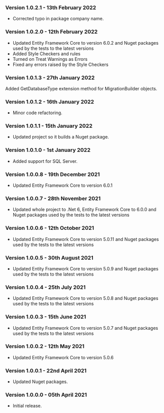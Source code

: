 ### Version 1.0.2.1 - 13th February 2022

* Corrected typo in package company name.

### Version 1.0.2.0 - 12th February 2022

* Updated Entity Framework Core to version 6.0.2 and Nuget packages used by the tests to the latest versions
* Added Style Checkers and rules
* Turned on Treat Warnings as Errors
* Fixed any errors raised by the Style Checkers

### Version 1.0.1.3 - 27th January 2022

Added GetDatabaseType extension method for MigrationBuilder objects.

### Version 1.0.1.2 - 16th January 2022

* Minor code refactoring.

### Version 1.0.1.1 - 15th January 2022

* Updated project so it builds a Nuget package.

### Version 1.0.1.0 - 1st January 2022

* Added support for SQL Server.

### Version 1.0.0.8 - 19th December 2021

* Updated Entity Framework Core to version 6.0.1
 
### Version 1.0.0.7 - 28th November 2021

* Updated whole project to .Net 6, Entity Framework Core to 6.0.0 and Nuget packages used by the tests to the latest versions

### Version 1.0.0.6 - 12th October 2021

* Updated Entity Framework Core to version 5.0.11 and Nuget packages used by the tests to the latest versions

### Version 1.0.0.5 - 30th August 2021

* Updated Entity Framework Core to version 5.0.9 and Nuget packages used by the tests to the latest versions

### Version 1.0.0.4 - 25th July 2021

* Updated Entity Framework Core to version 5.0.8 and Nuget packages used by the tests to the latest versions

### Version 1.0.0.3 - 15th June 2021

* Updated Entity Framework Core to version 5.0.7 and Nuget packages used by the tests to the latest versions

### Version 1.0.0.2 - 12th May 2021 

* Updated Entity Framework Core to version 5.0.6

### Version 1.0.0.1 - 22nd April 2021 

* Updated Nuget packages.

### Version 1.0.0.0 - 05th April 2021 

* Initial release.
